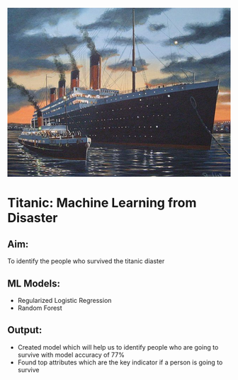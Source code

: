 ![](https://github.com/Vishal1478/Data_Science_Portfolio/blob/master/Machine_Learning/Titanic/Titanic.jpg)

# Titanic: Machine Learning from Disaster

## Aim:
To identify the people who survived the titanic diaster

## ML Models:
- Regularized Logistic Regression
- Random Forest

## Output:
- Created model which will help us to identify people who are going to survive with model accuracy of 77%
- Found top attributes which are the key indicator if a person is going to survive

